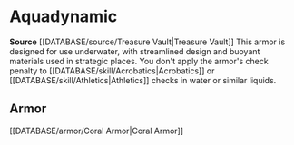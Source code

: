 ﻿---
id: '469'
name: Aquadynamic
rarity: Common
source: '[[DATABASE/source/Treasure Vault|Treasure Vault]]'
trait:
- Aquadynamic
type: Trait

---
# Aquadynamic

**Source** [[DATABASE/source/Treasure Vault|Treasure Vault]] 
This armor is designed for use underwater, with streamlined design and buoyant materials used in strategic places. You don't apply the armor's check penalty to [[DATABASE/skill/Acrobatics|Acrobatics]] or [[DATABASE/skill/Athletics|Athletics]] checks in water or similar liquids.

## Armor

[[DATABASE/armor/Coral Armor|Coral Armor]]